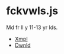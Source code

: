 # fckvwls.js

Md fr ll y 11-13 yr lds.

- [Xmpl](https://netducks.github.io/fckvwls.js/)
- [Dwnld](https://raw.githubusercontent.com/netducks/fckvwls.js/master/fckvwls.js)
